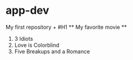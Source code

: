 # app-dev
My first repository
+
#H1
** My favorite movie **
1. 3 Idiots
2. Love is Colorblind
3. Five Breakups and a Romance
